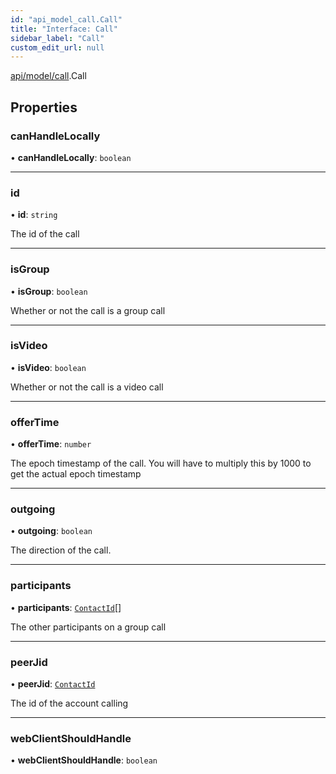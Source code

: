 ```yaml
---
id: "api_model_call.Call"
title: "Interface: Call"
sidebar_label: "Call"
custom_edit_url: null
---
```


[api/model/call](/api/modules/api_model_call.md).Call

## Properties

### canHandleLocally

• **canHandleLocally**: `boolean`

___

### id

• **id**: `string`

The id of the call

___

### isGroup

• **isGroup**: `boolean`

Whether or not the call is a group call

___

### isVideo

• **isVideo**: `boolean`

Whether or not the call is a video call

___

### offerTime

• **offerTime**: `number`

The epoch timestamp of the call. You will have to multiply this by 1000 to get the actual epoch timestamp

___

### outgoing

• **outgoing**: `boolean`

The direction of the call.

___

### participants

• **participants**: [`ContactId`](/api/types/api_model_aliases.ContactId.md)[]

The other participants on a group call

___

### peerJid

• **peerJid**: [`ContactId`](/api/types/api_model_aliases.ContactId.md)

The id of the account calling

___

### webClientShouldHandle

• **webClientShouldHandle**: `boolean`
